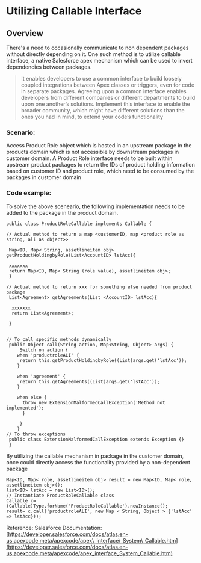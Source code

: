 # Utilizing Callable Interface

## Overview

There's a need to occasionally communicate to non dependent packages without directly depending on it. One such method is to utilize callable interface, a native Salesforce apex mechanism which can be used to invert dependencies between packages.

> It  enables developers to use a common interface to build loosely coupled integrations between Apex classes or triggers, even for code in separate packages. Agreeing upon a common interface enables developers from different companies or different departments to build upon one another’s solutions. Implement this interface to enable the broader community, which might have different solutions than the ones you had in mind, to extend your code’s functionality



### Scenario:

Access Product Role object which is hosted in an upstream  package in the products domain which is not accessible by downstream packages in customer domain.  A Product Role interface needs to be built within upstream product packages to return the IDs of product holding information based on customer ID and product role, which need to be consumed by the packages in customer domain

### Code example:

To solve the above sceneario, the following implementation needs to be added to the package in the product domain. 

```text
public class ProductRoleCallable implements Callable {

// Actual method to return a map <customerID, map <product role as string, ali as object>>

 Map<ID, Map< String, assetlineitem obj> getProductHoldingbyRole(List<AccountID> lstAcc){

 xxxxxxx
 return Map<ID, Map< String (role value), assetlineitem obj>;
 }

// Actual method to return xxx for something else needed from product package
 List<Agreement> getAgreements(List <AccountID> lstAcc){

  xxxxxxx
  return List<Agreement>;

 }


// To call specific methods dynamically
 public Object call(String action, Map<String, Object> args) {
     Switch on action {
    when 'productroleALI' {
     return this.getProductHoldingbyRole((List)args.get('lstAcc'));
    }

    when 'agreement' {
     return this.getAgreements((List)args.get('lstAcc'));
    }

    when else {
      throw new ExtensionMalformedCallException('Method not  implemented');
      }

     }
    }
// To throw exceptions
 public class ExtensionMalformedCallException extends Exception {}
 }
```

By utilizing the callable mechanism in package in the customer domain, once could directly access the functionality provided by a non-dependent package

```text
Map<ID, Map< role, assetlineitem obj> result = new Map<ID, Map< role, assetlineitem obj>();
list<ID> lstAcc = new List<ID>();
// Instantiate ProductRoleCallable class
Callable c=(Callable)Type.forName('ProductRoleCallable').newInstance();
result= c.call('productroleALI', new Map < String, Object > {'lstAcc' => lstAcc}));
```

Reference: Salesforce Documentation: [https://developer.salesforce.com/docs/atlas.en-us.apexcode.meta/apexcode/apex\_interface\_System\_Callable.htm](https://developer.salesforce.com/docs/atlas.en-us.apexcode.meta/apexcode/apex_interface_System_Callable.htm)

